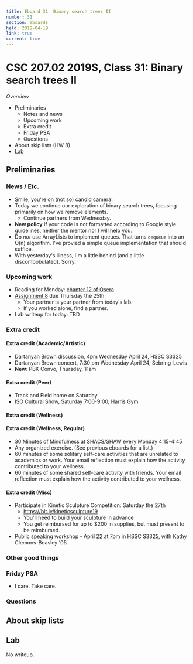 ```yaml
---
title: Eboard 31  Binary search trees II
number: 31
section: eboards
held: 2019-04-19
link: true
current: true
---
```

CSC 207.02 2019S, Class 31:  Binary search trees II
===================================================

_Overview_

* Preliminaries
    * Notes and news
    * Upcoming work
    * Extra credit
    * Friday PSA
    * Questions
* About skip lists (HW 8)
* Lab

Preliminaries
-------------

### News / Etc.

* Smile, you're on (not so) candid camera!
* Today we continue our exploration of binary search trees, focusing
  primarily on how we remove elements.
    * Continue partners from Wednesday.
* **New policy** If your code is not formatted according to Google 
  style guidelines, neither the mentor nor I will help you.
* Do *not* use ArrayLists to implement queues.  That turns 
  `dequeue` into an O(n) algorithm.  I've provied a simple
  queue implementation that should suffice.
* With yesterday's illness, I'm a little behind (and a little
  discombobulated).  Sorry.

### Upcoming work

* Reading for Monday: [chapter 12 of Osera](https://www.cs.grinnell.edu/~rebelsky/Courses/CSC207/osera/chap12.pdf)
* [Assignment 8](../assignments/assignment08) due Thursday the 25th
    * Your partner is your partner from today's lab.
    * If you worked alone, find a partner.
* Lab writeup for today: TBD

### Extra credit

#### Extra credit (Academic/Artistic)

* Dartanyan Brown discussion, 4pm Wednesday April 24, HSSC S3325
* Dartanyan Brown concert, 7:30 pm Wednesday April 24, Sebring-Lewis
* **New**: PBK Convo, Thursday, 11am

#### Extra credit (Peer)

* Track and Field home on Saturday.  
* ISO Cultural Show, Saturday 7:00-9:00, Harris Gym

#### Extra credit (Wellness)

#### Extra credit (Wellness, Regular)

* 30 Minutes of Mindfulness at SHACS/SHAW every Monday 4:15-4:45
* Any organized exercise.  (See previous eboards for a list.)
* 60 minutes of some solitary self-care activities that are unrelated to 
  academics or work.  Your email reflection must explain how
  the activity contributed to your wellness.
* 60 minutes of some shared self-care activity with friends.  Your email 
  reflection must explain how the activity contributed to your wellness.

#### Extra credit (Misc)

* Participate in Kinetic Sculpture Competition: Saturday the 27th
    * <https://bit.ly/kineticsculpture19>
    * You'll need to build your sculpture in advance
    * You get reimbursed for up to $200 in supplies, but must present
      to be reimbursed.
* Public speaking workshop - April 22 at 7pm in HSSC S3325, with
  Kathy Clemons-Beasley '05.

### Other good things

### Friday PSA

* I care.  Take care.

### Questions

About skip lists
----------------

Lab
---

No writeup.

